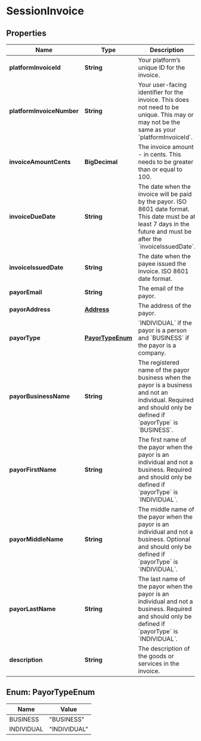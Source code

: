 

# SessionInvoice


## Properties

| Name | Type | Description | Notes |
|------------ | ------------- | ------------- | -------------|
|**platformInvoiceId** | **String** | Your platform’s unique ID for the invoice. |  |
|**platformInvoiceNumber** | **String** | Your user-facing identifier for the invoice. This does not need to be unique. This may or may not be the same as your &#x60;platformInvoiceId&#x60;. |  |
|**invoiceAmountCents** | **BigDecimal** | The invoice amount - in cents. This needs to be greater than or equal to 100. |  |
|**invoiceDueDate** | **String** | The date when the invoice will be paid by the payor. ISO 8601 date format. This date must be at least 7 days in the future and must be after the &#x60;invoiceIssuedDate&#x60;. |  |
|**invoiceIssuedDate** | **String** | The date when the payee issued the invoice. ISO 8601 date format. |  |
|**payorEmail** | **String** | The email of the payor. |  [optional] |
|**payorAddress** | [**Address**](Address.md) | The address of the payor. |  [optional] |
|**payorType** | [**PayorTypeEnum**](#PayorTypeEnum) | &#x60;INDIVIDUAL&#x60; if the payor is a person and &#x60;BUSINESS&#x60; if the payor is a company. |  |
|**payorBusinessName** | **String** | The registered name of the payor business when the payor is a business and not an individual. Required and should only be defined if &#x60;payorType&#x60; is &#x60;BUSINESS&#x60;. |  [optional] |
|**payorFirstName** | **String** | The first name of the payor when the payor is an individual and not a business. Required and should only be defined if &#x60;payorType&#x60; is &#x60;INDIVIDUAL&#x60;. |  [optional] |
|**payorMiddleName** | **String** | The middle name of the payor when the payor is an individual and not a business. Optional and should only be defined if &#x60;payorType&#x60; is &#x60;INDIVIDUAL&#x60;. |  [optional] |
|**payorLastName** | **String** | The last name of the payor when the payor is an individual and not a business. Required and should only be defined if &#x60;payorType&#x60; is &#x60;INDIVIDUAL&#x60;. |  [optional] |
|**description** | **String** | The description of the goods or services in the invoice. |  |



## Enum: PayorTypeEnum

| Name | Value |
|---- | -----|
| BUSINESS | &quot;BUSINESS&quot; |
| INDIVIDUAL | &quot;INDIVIDUAL&quot; |



